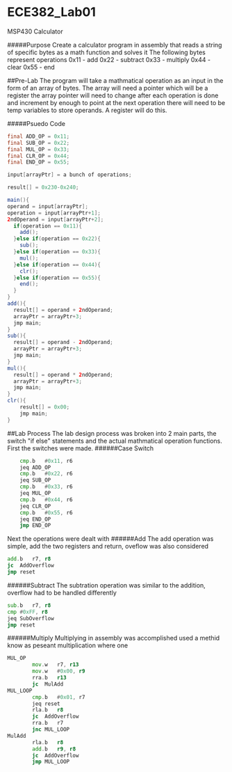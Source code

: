 ECE382_Lab01
============

MSP430 Calculator

#####Purpose
Create a calculator program in assembly that reads a string of specific bytes as a math function and solves it
The following bytes represent operations
0x11 - add
0x22 - subtract
0x33 - multiply
0x44 - clear
0x55 - end

##Pre-Lab
The program will take a mathmatical operation as an input in the form of an array of bytes.
The array will need a pointer which will be a register
the array pointer will need to change after each operation is done and increment by enough to point at the next operation
there will need to be temp variables to store operands. A register will do this.

#####Psuedo Code
```java
final ADD_OP = 0x11;
final SUB_OP = 0x22;
final MUL_OP = 0x33;
final CLR_OP = 0x44;
final END_OP = 0x55;

input[arrayPtr] = a bunch of operations;

result[] = 0x230-0x240;

main(){
operand = input[arrayPtr];
operation = input[arrayPtr+1];
2ndOperand = input[arrayPtr+2];
  if(operation == 0x11){
    add();
  }else if(operation == 0x22){
    sub();
  }else if(operation == 0x33){
    mul();
  }else if(operation == 0x44){
    clr();
  }else if(operation == 0x55){
    end();
  }
}
add(){
  result[] = operand + 2ndOperand;
  arrayPtr = arrayPtr+3;
  jmp main;
}
sub(){
  result[] = operand - 2ndOperand;
  arrayPtr = arrayPtr+3;
  jmp main;
}
mul(){
  result[] = operand * 2ndOperand;
  arrayPtr = arrayPtr+3;
  jmp main;
}
clr(){
    result[] = 0x00;
    jmp main;
}
```
##Lab Process
The lab design process was broken into 2 main parts, the switch "if else" statements and the actual mathmatical operation functions. First the switches were made.
######Case Switch
```asm
  	cmp.b	#0x11, r6
	jeq	ADD_OP
	cmp.b	#0x22, r6
	jeq	SUB_OP
	cmp.b	#0x33, r6
	jeq	MUL_OP
	cmp.b	#0x44, r6
	jeq	CLR_OP
	cmp.b	#0x55, r6
	jeq	END_OP
	jmp	END_OP
```

Next the operations were dealt with
######Add
The add operation was simple, add the two registers and return, oveflow was also considered
```asm
add.b	r7, r8
jc	AddOverflow
jmp	reset
```
######Subtract
The subtration operation was similar to the addition, overflow had to be handled differently
```asm
sub.b	r7, r8
cmp	#0xFF, r8
jeq	SubOverflow
jmp	reset
```
######Multiply
Multiplying in assembly was accomplished used a methid know as peseant multiplication where one
```asm
MUL_OP		
		mov.w	r7, r13
		mov.w	#0x00, r9
		rra.b	r13
		jc	MulAdd
MUL_LOOP	
		cmp.b	#0x01, r7
		jeq	reset
		rla.b	r8
		jc	AddOverflow
		rra.b	r7
		jnc	MUL_LOOP
MulAdd		
		rla.b	r8
		add.b	r9, r8
		jc	AddOverflow
		jmp	MUL_LOOP
```
######
